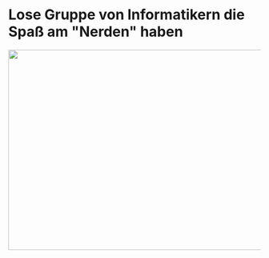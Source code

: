 # Lose Gruppe von Informatikern die Spaß am "Nerden" haben

<center><img src="https://media.tenor.com/pCvKzv6CMh4AAAAM/joel-rotate.gif" width="900" height="400"></center>
